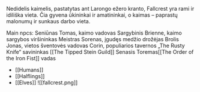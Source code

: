 Nedidelis kaimelis, pastatytas ant Larongo ežero kranto, Fallcrest yra rami ir idiliška vieta. Čia gyvena ūkininkai ir amatininkai, o kaimas – paprastų malonumų ir sunkaus darbo vieta.

Main npcs:
Seniūnas Tomas, kaimo vadovas
Sargybinis Brienne, kaimo sargybos viršininkas
Meistras Sorenas, įgudęs medžio drožėjas
Brolis Jonas, vietos šventovės vadovas
Corin, populiarios tavernos „The Rusty Knife“ savininkas [[The Tipped Stein Guild]]
Senasis Toremas[[The Order of the Iron Fist]] vadas


-   [[Humans]]
-   [[Halflings]]
-   [[Elves]]
![[fallcrest.png]]